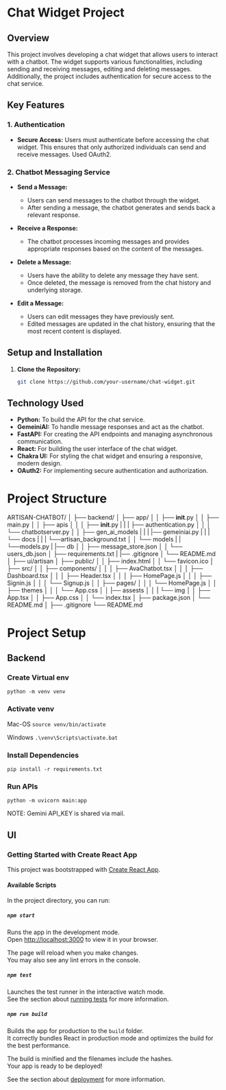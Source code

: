 # Chat Widget Project

## Overview

This project involves developing a chat widget that allows users to interact with a chatbot. The widget supports various functionalities, including sending and receiving messages, editing and deleting messages. Additionally, the project includes authentication for secure access to the chat service.

## Key Features

### 1. Authentication

- **Secure Access:** Users must authenticate before accessing the chat widget. This ensures that only authorized individuals can send and receive messages. Used OAuth2.

### 2. Chatbot Messaging Service

- **Send a Message:**
  - Users can send messages to the chatbot through the widget.
  - After sending a message, the chatbot generates and sends back a relevant response.

- **Receive a Response:**
  - The chatbot processes incoming messages and provides appropriate responses based on the content of the messages.

- **Delete a Message:**
  - Users have the ability to delete any message they have sent.
  - Once deleted, the message is removed from the chat history and underlying storage.

- **Edit a Message:**
  - Users can edit messages they have previously sent.
  - Edited messages are updated in the chat history, ensuring that the most recent content is displayed.

## Setup and Installation

1. **Clone the Repository:**
   ```bash
   git clone https://github.com/your-username/chat-widget.git


## Technology Used

- **Python:** To build the API for the chat service.
- **GemeiniAI:** To handle message responses and act as the chatbot.
- **FastAPI:** For creating the API endpoints and managing asynchronous communication.
- **React:** For building the user interface of the chat widget.
- **Chakra UI:** For styling the chat widget and ensuring a responsive, modern design.
- **OAuth2:** For implementing secure authentication and authorization.

# Project Structure
ARTISAN-CHATBOT/
│
├── backend/
│   ├── app/
│   │   ├── __init__.py
│   │   ├── main.py
│   │   ├── apis
│   │   │   ├── __init__.py
|   |   |   ├── authentication.py
│   │   │   └── chatbotserver.py
│   │   ├── gen_ai_models
|   |   |   |── gemeiniai.py
|   |   |   └── docs
|   |   |       └──artisan_background.txt
│   │   └── models
|   |       └──models.py
|   |── db
│   │   ├── message_store.json
│   │   └── users_db.json
│   ├── requirements.txt
|   |── .gitignore
│   └── README.md   
│
├── ui/artisan
│   ├── public/
│   │   ├── index.html
│   │   └── favicon.ico
│   ├── src/
│   │   ├── components/
│   │   │   ├── AvaChatbot.tsx
│   │   │   ├── Dashboard.tsx
│   │   │   ├── Header.tsx
│   │   │   ├── HomePage.js
│   │   │   ├── Signin.js
│   │   │   └── Signup.js
│   │   ├── pages/
│   │   │   └── HomePage.js
│   │   ├── themes
│   │   │   └── App.css
│   │   |── assests
│   │   |   └── img
│   │   ├── App.tsx
│   │   ├── App.css
│   │   └── index.tsx
│   ├── package.json
│   └── README.md
│
├── .gitignore
└── README.md

# Project Setup

## Backend

### Create Virtual env
`python -m venv venv`

### Activate venv

Mac-OS
`source venv/bin/activate`

Windows
`.\venv\Scripts\activate.bat`

### Install Dependencies

`pip install -r requirements.txt`

### Run APIs
`python -m uvicorn main:app`

NOTE: Gemini API_KEY is shared via mail.

## UI

### Getting Started with Create React App

This project was bootstrapped with [Create React App](https://github.com/facebook/create-react-app).

#### Available Scripts

In the project directory, you can run:

##### `npm start`

Runs the app in the development mode.\
Open [http://localhost:3000](http://localhost:3000) to view it in your browser.

The page will reload when you make changes.\
You may also see any lint errors in the console.

##### `npm test`

Launches the test runner in the interactive watch mode.\
See the section about [running tests](https://facebook.github.io/create-react-app/docs/running-tests) for more information.

##### `npm run build`

Builds the app for production to the `build` folder.\
It correctly bundles React in production mode and optimizes the build for the best performance.

The build is minified and the filenames include the hashes.\
Your app is ready to be deployed!

See the section about [deployment](https://facebook.github.io/create-react-app/docs/deployment) for more information.

